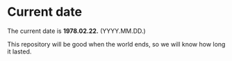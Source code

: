 # Current date

The current date is **1978.02.22.** (YYYY.MM.DD.)

This repository will be good when the world ends, so we will know how long it lasted.